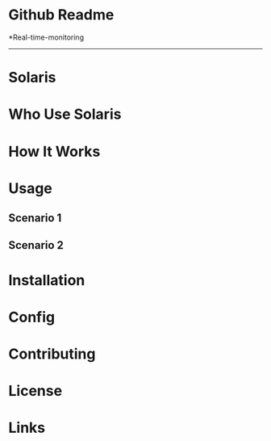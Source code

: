 # Github Readme

*Real-time-monitoring

---

# Solaris



# Who Use Solaris



# How It Works



# Usage

## Scenario 1



## Scenario 2


# Installation



# Config



# Contributing




# License



# Links

